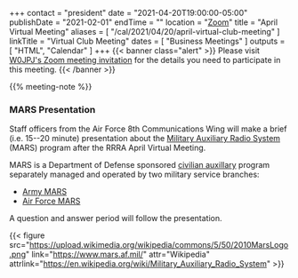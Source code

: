 +++
contact = "president"
date = "2021-04-20T19:00:00-05:00"
publishDate = "2021-02-01"
endTime = ""
location = "[Zoom](https://lists.rrra.org/pipermail/rrra/2021-April/001074.html)"
title = "April Virtual Meeting"
aliases = [ "/cal/2021/04/20/april-virtual-club-meeting" ]
linkTitle = "Virtual Club Meeting"
dates = [ "Business Meetings" ]
outputs = [ "HTML", "Calendar" ]
+++
{{< banner class="alert" >}}
Please visit
[W0JPJ's Zoom meeting invitation](https://lists.rrra.org/pipermail/rrra/2021-April/001074.html)
for the details you need to participate in this meeting.
{{< /banner >}}

{{% meeting-note %}}

### MARS Presentation

Staff officers from the Air Force 8th Communications Wing will make a
brief (i.e. 15--20 minute) presentation about the 
[Military Auxiliary Radio
System](https://en.wikipedia.org/wiki/Military_Auxiliary_Radio_System) (MARS)
program after the RRRA April Virtual Meeting.

MARS is a Department of Defense sponsored
[civilian auxillary](https://en.wikipedia.org/wiki/Auxiliaries) program
separately managed and operated by two military service branches:

* [Army MARS](http://www.usarmymars.org/)
* [Air Force MARS](https://www.mars.af.mil/)

A question and answer period will follow the presentation.

{{< figure src="https://upload.wikimedia.org/wikipedia/commons/5/50/2010MarsLogo.png" link="https://www.mars.af.mil/" attr="Wikipedia" attrlink="https://en.wikipedia.org/wiki/Military_Auxiliary_Radio_System" >}}
